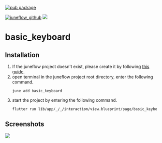 [![pub package](https://img.shields.io/pub/v/basic_keyboard.svg)](https://pub.dartlang.org/packages/basic_keyboard)

[![juneflow_github](https://img.shields.io/badge/Juneflow-GitHub-181717?style=for-the-badge&logo=github)](https://github.com/melodysdreamj/juneflow)
[![](https://img.shields.io/badge/View-Hub-007bff?style=for-the-badge&logo=flutter)](https://view.juneflow.org/)

# basic_keyboard

##  Installation
1. If the juneflow project doesn't exist, please create it by following [this guide](https://doc.juneflow.org/).
2. open terminal in the juneflow project root directory, enter the following command.
    ```bash
    june add basic_keyboard
    ```
3. start the project by entering the following command.
    ```bash
    flutter run lib/app/_/_/interaction/view.blueprint/page/basic_keyboard/_/view.dart -d chrome
    ```

## Screenshots
![](https://github.com/juneview-songdo/basic_keyboard/assets/21379657/f3e2bc9a-b0d9-4e4c-b85f-a18ff0809c39)

